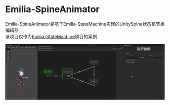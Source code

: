 # Emilia-SpineAnimator
 
Emilia-SpineAnimator是基于Emilia-StateMachine实现的UnitySpine状态机节点编辑器  
该项目仅作为[Emilia-StateMachine](https://github.com/CCEMT/Emilia-StateMachine)项目的案例

![](./doc/spineAnimator.gif)
